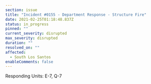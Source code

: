 ```yaml
---
section: issue
title: "Incident #0155 - Department Response - Structure Fire"
date: 2021-02-25T01:18:48.837Z
status: in_progress
pinned: ""
current_severity: disrupted
max_severity: disrupted
duration: ""
resolved_on: ""
affected:
  - South Los Santos
enableComments: false
---
```

Responding Units: E-7, Q-7